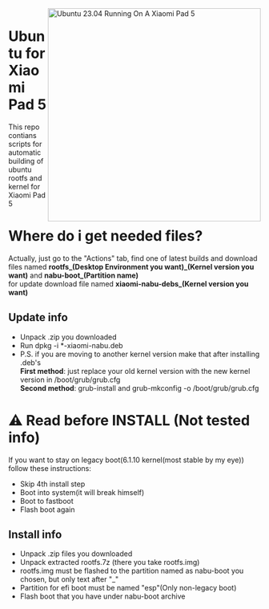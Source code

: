 <img align="right" src="https://raw.githubusercontent.com/jiganomegsdfdf/ubuntu-xiaomi-nabu/master/ubnt.png" width="425" alt="Ubuntu 23.04 Running On A Xiaomi Pad 5">

# Ubuntu for Xiaomi Pad 5
This repo contians scripts for automatic building of ubuntu rootfs and kernel for Xiaomi Pad 5

# Where do i get needed files?
Actually, just go to the "Actions" tab, find one of latest builds and download files named **rootfs_(Desktop Environment you want)_(Kernel version you want)** and **nabu-boot_(Partition name)**
<br>for update download file named **xiaomi-nabu-debs_(Kernel version you want)**

## Update info
- Unpack .zip you downloaded
- Run dpkg -i *-xiaomi-nabu.deb
- P.S. if you are moving to another kernel version make that after installing .deb's
  <br>**First method**: just replace your old kernel version with the new kernel version in /boot/grub/grub.cfg
  <br>**Second method**: grub-install and grub-mkconfig -o /boot/grub/grub.cfg

# ⚠️ Read before INSTALL (Not tested info)
  If you want to stay on legacy boot(6.1.10 kernel(most stable by my eye)) follow these instructions:
 - Skip 4th install step
 - Boot into system(it will break himself)
 - Boot to fastboot
 - Flash boot again
  
## Install info
- Unpack .zip files you downloaded
- Unpack extracted rootfs.7z (there you take rootfs.img)
- rootfs.img must be flashed to the partition named as nabu-boot you chosen, but only text after "_"
- Partition for efi boot must be named "esp"(Only non-legacy boot)
- Flash boot that you have under nabu-boot archive

  


